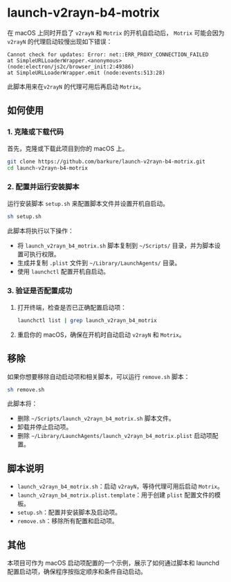 # launch-v2rayn-b4-motrix

在 macOS 上同时开启了 `v2rayN` 和 `Motrix` 的开机自启动后， `Motrix` 可能会因为 `v2rayN` 的代理启动较慢出现如下错误：
```
Cannot check for updates: Error: net::ERR_PROXY_CONNECTION_FAILED
at SimpleURLLoaderWrapper.<anonymous> (node:electron/js2c/browser_init:2:49386)
at SimpleURLLoaderWrapper.emit (node:events:513:28)
```

此脚本用来在`v2rayN` 的代理可用后再启动 `Motrix`。

## 如何使用

### 1. 克隆或下载代码

首先，克隆或下载此项目到你的 macOS 上。

```bash
git clone https://github.com/barkure/launch-v2rayn-b4-motrix.git
cd launch-v2rayn-b4-motrix
```

### 2. 配置并运行安装脚本

运行安装脚本 `setup.sh` 来配置脚本文件并设置开机自启动。

```bash
sh setup.sh
```

此脚本将执行以下操作：

- 将 `launch_v2rayn_b4_motrix.sh` 脚本复制到 `~/Scripts/` 目录，并为脚本设置可执行权限。
- 生成并复制 `.plist` 文件到 `~/Library/LaunchAgents/` 目录。
- 使用 `launchctl` 配置开机自启动。

### 3. 验证是否配置成功

1. 打开终端，检查是否已正确配置启动项：

   ```bash
   launchctl list | grep launch_v2rayn_b4_motrix
   ```

2. 重启你的 macOS，确保在开机时自动启动 `v2rayN` 和 `Motrix`。

## 移除

如果你想要移除自动启动项和相关脚本，可以运行 `remove.sh` 脚本：

```bash
sh remove.sh
```

此脚本将：

- 删除 `~/Scripts/launch_v2rayn_b4_motrix.sh` 脚本文件。
- 卸载并停止启动项。
- 删除 `~/Library/LaunchAgents/launch_v2rayn_b4_motrix.plist` 启动项配置。

## 脚本说明

- `launch_v2rayn_b4_motrix.sh`：启动 `v2rayN`，等待代理可用后启动 `Motrix`。
- `launch_v2rayn_b4_motrix.plist.template`：用于创建 `plist` 配置文件的模板。
- `setup.sh`：配置并安装脚本及启动项。
- `remove.sh`：移除所有配置和启动项。

## 其他

本项目可作为 macOS 启动项配置的一个示例，展示了如何通过脚本和 launchd 配置启动项，确保程序按指定顺序和条件自动启动。